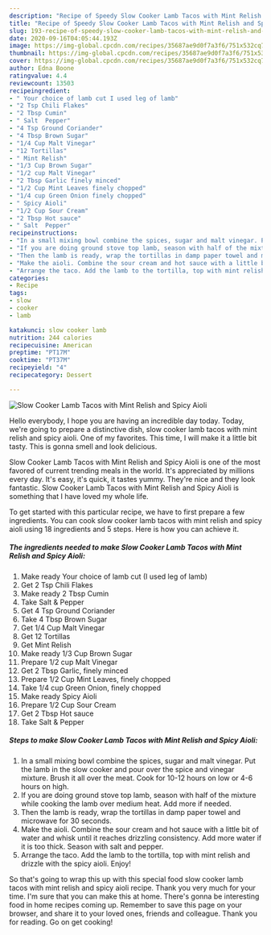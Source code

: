 ```yaml
---
description: "Recipe of Speedy Slow Cooker Lamb Tacos with Mint Relish and Spicy Aioli"
title: "Recipe of Speedy Slow Cooker Lamb Tacos with Mint Relish and Spicy Aioli"
slug: 193-recipe-of-speedy-slow-cooker-lamb-tacos-with-mint-relish-and-spicy-aioli
date: 2020-09-16T04:05:44.193Z
image: https://img-global.cpcdn.com/recipes/35687ae9d0f7a3f6/751x532cq70/slow-cooker-lamb-tacos-with-mint-relish-and-spicy-aioli-recipe-main-photo.jpg
thumbnail: https://img-global.cpcdn.com/recipes/35687ae9d0f7a3f6/751x532cq70/slow-cooker-lamb-tacos-with-mint-relish-and-spicy-aioli-recipe-main-photo.jpg
cover: https://img-global.cpcdn.com/recipes/35687ae9d0f7a3f6/751x532cq70/slow-cooker-lamb-tacos-with-mint-relish-and-spicy-aioli-recipe-main-photo.jpg
author: Edna Boone
ratingvalue: 4.4
reviewcount: 13503
recipeingredient:
- " Your choice of lamb cut I used leg of lamb"
- "2 Tsp Chili Flakes"
- "2 Tbsp Cumin"
- " Salt  Pepper"
- "4 Tsp Ground Coriander"
- "4 Tbsp Brown Sugar"
- "1/4 Cup Malt Vinegar"
- "12 Tortillas"
- " Mint Relish"
- "1/3 Cup Brown Sugar"
- "1/2 cup Malt Vinegar"
- "2 Tbsp Garlic finely minced"
- "1/2 Cup Mint Leaves finely chopped"
- "1/4 cup Green Onion finely chopped"
- " Spicy Aioli"
- "1/2 Cup Sour Cream"
- "2 Tbsp Hot sauce"
- " Salt  Pepper"
recipeinstructions:
- "In a small mixing bowl combine the spices, sugar and malt vinegar. Put the lamb in the slow cooker and pour over the spice and vinegar mixture. Brush it all over the meat. Cook for 10-12 hours on low or 4-6 hours on high."
- "If you are doing ground stove top lamb, season with half of the mixture while cooking the lamb over medium heat. Add more if needed."
- "Then the lamb is ready, wrap the tortillas in damp paper towel and microwave for 30 seconds."
- "Make the aioli. Combine the sour cream and hot sauce with a little bit of water and whisk until it reaches drizzling consistency. Add more water if it is too thick. Season with salt and pepper."
- "Arrange the taco. Add the lamb to the tortilla, top with mint relish and drizzle with the spicy aioli. Enjoy!"
categories:
- Recipe
tags:
- slow
- cooker
- lamb

katakunci: slow cooker lamb 
nutrition: 244 calories
recipecuisine: American
preptime: "PT17M"
cooktime: "PT37M"
recipeyield: "4"
recipecategory: Dessert

---
```



![Slow Cooker Lamb Tacos with Mint Relish and Spicy Aioli](https://img-global.cpcdn.com/recipes/35687ae9d0f7a3f6/751x532cq70/slow-cooker-lamb-tacos-with-mint-relish-and-spicy-aioli-recipe-main-photo.jpg)

Hello everybody, I hope you are having an incredible day today. Today, we're going to prepare a distinctive dish, slow cooker lamb tacos with mint relish and spicy aioli. One of my favorites. This time, I will make it a little bit tasty. This is gonna smell and look delicious.



Slow Cooker Lamb Tacos with Mint Relish and Spicy Aioli is one of the most favored of current trending meals in the world. It's appreciated by millions every day. It's easy, it's quick, it tastes yummy. They're nice and they look fantastic. Slow Cooker Lamb Tacos with Mint Relish and Spicy Aioli is something that I have loved my whole life.


To get started with this particular recipe, we have to first prepare a few ingredients. You can cook slow cooker lamb tacos with mint relish and spicy aioli using 18 ingredients and 5 steps. Here is how you can achieve it.

<!--inarticleads1-->

##### The ingredients needed to make Slow Cooker Lamb Tacos with Mint Relish and Spicy Aioli:

1. Make ready  Your choice of lamb cut (I used leg of lamb)
1. Get 2 Tsp Chili Flakes
1. Make ready 2 Tbsp Cumin
1. Take  Salt &amp; Pepper
1. Get 4 Tsp Ground Coriander
1. Take 4 Tbsp Brown Sugar
1. Get 1/4 Cup Malt Vinegar
1. Get 12 Tortillas
1. Get  Mint Relish
1. Make ready 1/3 Cup Brown Sugar
1. Prepare 1/2 cup Malt Vinegar
1. Get 2 Tbsp Garlic, finely minced
1. Prepare 1/2 Cup Mint Leaves, finely chopped
1. Take 1/4 cup Green Onion, finely chopped
1. Make ready  Spicy Aioli
1. Prepare 1/2 Cup Sour Cream
1. Get 2 Tbsp Hot sauce
1. Take  Salt &amp; Pepper




<!--inarticleads2-->

##### Steps to make Slow Cooker Lamb Tacos with Mint Relish and Spicy Aioli:

1. In a small mixing bowl combine the spices, sugar and malt vinegar. Put the lamb in the slow cooker and pour over the spice and vinegar mixture. Brush it all over the meat. Cook for 10-12 hours on low or 4-6 hours on high.
1. If you are doing ground stove top lamb, season with half of the mixture while cooking the lamb over medium heat. Add more if needed.
1. Then the lamb is ready, wrap the tortillas in damp paper towel and microwave for 30 seconds.
1. Make the aioli. Combine the sour cream and hot sauce with a little bit of water and whisk until it reaches drizzling consistency. Add more water if it is too thick. Season with salt and pepper.
1. Arrange the taco. Add the lamb to the tortilla, top with mint relish and drizzle with the spicy aioli. Enjoy!




So that's going to wrap this up with this special food slow cooker lamb tacos with mint relish and spicy aioli recipe. Thank you very much for your time. I'm sure that you can make this at home. There's gonna be interesting food in home recipes coming up. Remember to save this page on your browser, and share it to your loved ones, friends and colleague. Thank you for reading. Go on get cooking!
